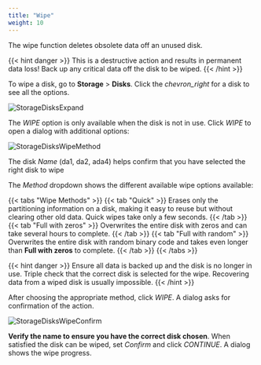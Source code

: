 ```yaml
---
title: "Wipe"
weight: 10
---
```


The wipe function deletes obsolete data off an unused disk.

{{< hint danger >}}
This is a destructive action and results in permanent data loss!
Back up any critical data off the disk to be wiped.
{{< /hint >}}

To wipe a disk, go to **Storage** > **Disks**.
Click the <i class="material-icons" aria-hidden="true" title="Expand">chevron_right</i> for a disk to see all the options.

![StorageDisksExpand](/images/CORE/12.0/StorageDisksExpand.png "Disk Options")

The *WIPE* option is only available when the disk is not in use.
Click *WIPE* to open a dialog with additional options:

![StorageDisksWipeMethod](/images/CORE/12.0/StorageDisksWipeMethod.png "Disk Wipe Options")

The disk *Name* (da1, da2, ada4) helps confirm that you have selected the right disk to wipe

The *Method* dropdown shows the different available wipe options available:

{{< tabs "Wipe Methods" >}}
{{< tab "Quick" >}}
Erases only the partitioning information on a disk, making it easy to reuse but without clearing other old data. Quick wipes take only a few seconds.
{{< /tab >}}
{{< tab "Full with zeros" >}}
Overwrites the entire disk with zeros and can take several hours to complete.
{{< /tab >}}
{{< tab "Full with random" >}}
Overwrites the entire disk with random binary code and takes even longer than **Full with zeros** to complete.
{{< /tab >}}
{{< /tabs >}}

{{< hint danger >}}
Ensure all data is backed up and the disk is no longer in use.
Triple check that the correct disk is selected for the wipe.
Recovering data from a wiped disk is usually impossible.
{{< /hint >}}

After choosing the appropriate method, click *WIPE*.
A dialog asks for confirmation of the action.

![StorageDisksWipeConfirm](/images/CORE/12.0/StorageDisksWipeConfirm.png "Wipe Confirmation")

**Verify the name to ensure you have the correct disk chosen**.
When satisfied the disk can be wiped, set *Confirm* and click *CONTINUE*.
A dialog shows the wipe progress.
